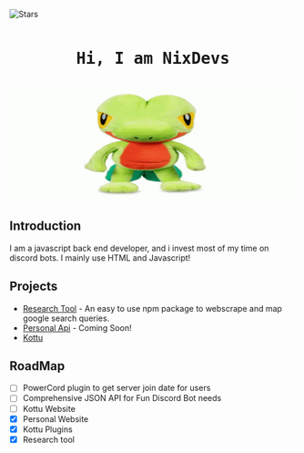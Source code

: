 ![Stars][stars-shield]

<pre align="center"><h1>Hi, I am NixDevs</h1></pre>
<img src="treeko.gif" width=1000 height = 200>

## Introduction
I am a javascript back end developer, and i invest most of my time on discord bots. I mainly use HTML and Javascript!

## Projects
- [Research Tool](github.com/NixDevs/Research-Tool) - An easy to use npm package to webscrape and map google search queries.
- [Personal Api](github.com/NixDevs/NixApi) - Coming Soon!
- [Kottu](github.com/NixDevs/Kottu)


<!-- MARKDOWN LINKS AND IMAGES -->
[stars-shield]: https://img.shields.io/github/stars/NixDevs?color=%23d6a3ff&label=All%20Stars&style=for-the-badge
[nodejs-shield]: https://img.shields.io/badge/Node.js-1efa34?style=for-the-badge&logo=Node.js&logoColor=white
[matterjs-shield]: https://img.shields.io/badge/Matter.js-e3e3e3?style=for-the-badge&logo=Matter.js&logoColor=green
[p5js-shield]:  https://img.shields.io/badge/p5.js-000001?style=for-the-badge&logo=p5.js&logoColor=red

## RoadMap
- [ ] PowerCord plugin to get server join date for users
- [ ] Comprehensive JSON API for Fun Discord Bot needs
- [ ] Kottu Website
- [x] Personal Website
- [x] Kottu Plugins
- [x] Research tool 